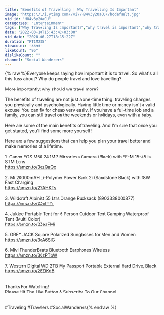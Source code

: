 ```yaml
---
title: "Benefits of Travelling | Why Travelling Is Important"
image: "https:\/\/i.ytimg.com\/vi\/H84v3y2OaCU\/hqdefault.jpg"
vid_id: "H84v3y2OaCU"
categories: "Entertainment"
tags: ["Why Traveling Is Important?","why travel is important","why traveling?"]
date: "2022-03-18T15:43:42+03:00"
vid_date: "2020-06-27T18:35:22Z"
duration: "PT1M28S"
viewcount: "3595"
likeCount: "95"
dislikeCount: ""
channel: "Social Wanderers"
---
```

{% raw %}Everyone keeps saying how important it is to travel. So what's all this fuss about? Why do people travel and love travelling?<br /><br />More importantly: why should we travel more?<br /><br />The benefits of traveling are not just a one-time thing: traveling changes you physically and psychologically. Having little time or money isn't a valid excuse. You can fly for cheap very easily. If you have a full-time job and a family, you can still travel on the weekends or holidays, even with a baby.<br /><br />Here are some of the main benefits of traveling. And I'm sure that once you get started, you'll find some more yourself!<br /><br />Here are a few suggestions that can help you plan your travel better and make memories of a lifetime.<br /><br />1. Canon EOS M50 24.1MP Mirrorless Camera (Black) with EF-M 15-45 is STM Lens<br />     <a rel="nofollow" target="blank" href="https://amzn.to/3ezQaQx">https://amzn.to/3ezQaQx</a><br /><br />2. Mi 20000mAH Li-Polymer Power Bank 2i (Sandstone Black) with 18W Fast Charging<br />     <a rel="nofollow" target="blank" href="https://amzn.to/2YAHKTs">https://amzn.to/2YAHKTs</a><br /><br />3. Wildcraft Alpinist 55 Ltrs Orange Rucksack (8903338000877)<br />     <a rel="nofollow" target="blank" href="https://amzn.to/2ZefTYr">https://amzn.to/2ZefTYr</a><br /><br />4. Jukkre Portable Tent for 6 Person Outdoor Tent Camping Waterproof Tent (Multi Color)<br />     <a rel="nofollow" target="blank" href="https://amzn.to/2ZeaFMi">https://amzn.to/2ZeaFMi</a><br /><br />5. GREY JACK Square Polarized Sunglasses for Men and Women<br />     <a rel="nofollow" target="blank" href="https://amzn.to/3eA6SiG">https://amzn.to/3eA6SiG</a><br /><br />6. Mivi ThunderBeats Bluetooth Earphones Wireless <br />    <a rel="nofollow" target="blank" href="https://amzn.to/30zPTbW">https://amzn.to/30zPTbW</a><br /><br />7. Western Digital WD 2TB My Passport Portable External Hard Drive, Black<br />     <a rel="nofollow" target="blank" href="https://amzn.to/2EZlKdB">https://amzn.to/2EZlKdB</a><br /><br /><br />Thanks For Watching!<br />Please Hit The Like Button &amp; Subscribe To Our Channel.<br /><br /><br />#Traveling #Travelers #SocialWanderers{% endraw %}
